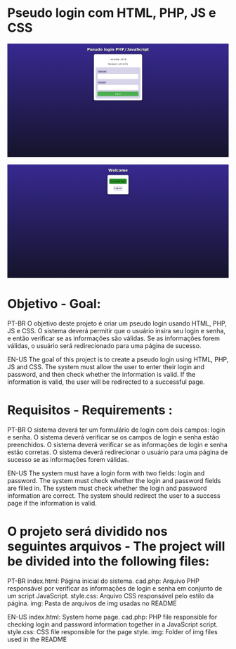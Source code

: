 # Pseudo login com HTML, PHP, JS e CSS

![preview](img/Readme.png)

![preview](img/Readme2.png)

# Objetivo - Goal:

PT-BR
O objetivo deste projeto é criar um pseudo login usando HTML, PHP, JS e CSS. O sistema deverá permitir que o usuário insira seu login e senha, e então verificar se as informações são válidas. Se as informações forem válidas, o usuário será redirecionado para uma página de sucesso.

EN-US
The goal of this project is to create a pseudo login using HTML, PHP, JS and CSS. The system must allow the user to enter their login and password, and then check whether the information is valid. If the information is valid, the user will be redirected to a successful page.

# Requisitos - Requirements :

PT-BR
O sistema deverá ter um formulário de login com dois campos: login e senha.
O sistema deverá verificar se os campos de login e senha estão preenchidos.
O sistema deverá verificar se as informações de login e senha estão corretas.
O sistema deverá redirecionar o usuário para uma página de sucesso se as informações forem válidas.

EN-US
The system must have a login form with two fields: login and password.
The system must check whether the login and password fields are filled in.
The system must check whether the login and password information are correct.
The system should redirect the user to a success page if the information is valid.

# O projeto será dividido nos seguintes arquivos - The project will be divided into the following files:

PT-BR
index.html: Página inicial do sistema.
cad.php: Arquivo PHP responsável por verificar as informações de login e senha em conjunto de um script JavaScript.
style.css: Arquivo CSS responsável pelo estilo da página.
img: Pasta de arquivos de img usadas no README

EN-US
index.html: System home page.
cad.php: PHP file responsible for checking login and password information together in a JavaScript script.
style.css: CSS file responsible for the page style.
img: Folder of img files used in the README
